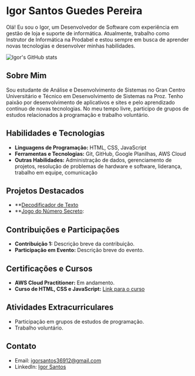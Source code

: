 # Igor Santos Guedes Pereira

Olá! Eu sou o Igor, um Desenvolvedor de Software com experiência em gestão de loja e suporte de informática. Atualmente, trabalho como Instrutor de Informática na Prodabel e estou sempre em busca de aprender novas tecnologias e desenvolver minhas habilidades.

![Igor's GitHub stats](https://github-readme-stats.vercel.app/api?username=seugithub&show_icons=true&theme=radical)

## Sobre Mim

Sou estudante de Análise e Desenvolvimento de Sistemas no Gran Centro Universitário e Técnico em Desenvolvimento de Sistemas na Proz. Tenho paixão por desenvolvimento de aplicativos e sites e pelo aprendizado contínuo de novas tecnologias. No meu tempo livre, participo de grupos de estudos relacionados à programação e trabalho voluntário.

## Habilidades e Tecnologias

- **Linguagens de Programação:** HTML, CSS, JavaScript
- **Ferramentas e Tecnologias:** Git, GitHub, Google Planilhas, AWS Cloud
- **Outras Habilidades:** Administração de dados, gerenciamento de projetos, resolução de problemas de hardware e software, liderança, trabalho em equipe, comunicação

## Projetos Destacados

- **[Decodificador de Texto]([https://github.com/seuprojeto1](https://igorsantos2102.github.io/projetos/decodificador-de-texto/index.html))
- **[Jogo do Número Secreto]([https://github.com/seuprojeto2](https://igorsantos2102.github.io/projetos/jogoDoNumeroSecreto/index.html)):

## Contribuições e Participações

- **Contribuição 1:** Descrição breve da contribuição.
- **Participação em Evento:** Descrição breve do evento.

## Certificações e Cursos

- **AWS Cloud Practitioner:** Em andamento.
- **Curso de HTML, CSS e JavaScript:** [Link para o curso](https://linkcurso.com)

## Atividades Extracurriculares

- Participação em grupos de estudos de programação.
- Trabalho voluntário.

## Contato

- Email: igorsantos36912@gmail.com
- LinkedIn: [Igor Santos](www.linkedin.com/in/0-igor-santos)
